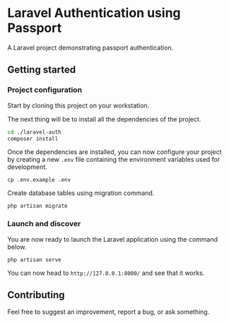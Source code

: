 
# Laravel Authentication using Passport

A Laravel project demonstrating passport authentication.

## Getting started

### Project configuration

Start by cloning this project on your workstation.

The next thing will be to install all the dependencies of the project.

```sh
cd ./laravel-auth
composer install
```

Once the dependencies are installed, you can now configure your project by creating a new `.env` file containing the environment variables used for development.

```
cp .env.example .env
```

Create database tables using migration command.

```
php artisan migrate
```

### Launch and discover

You are now ready to launch the Laravel application using the command below.

```
php artisan serve
```

You can now head to `http://127.0.0.1:8000/` and see that it works.

## Contributing

Feel free to suggest an improvement, report a bug, or ask something.
